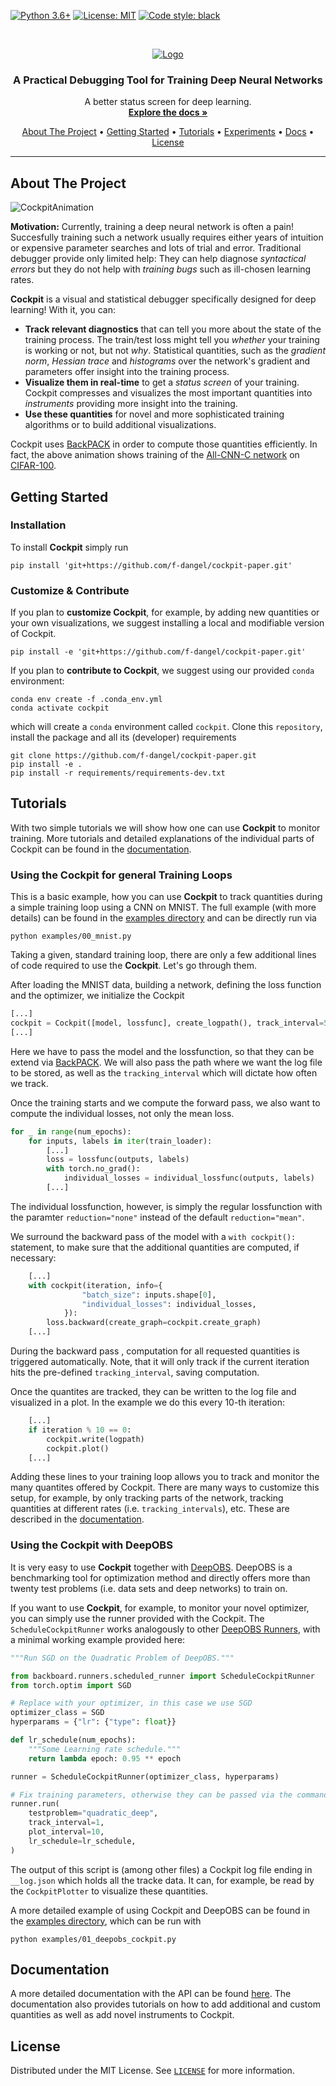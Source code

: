 <!-- PROJECT SHIELDS -->
[![Python 3.6+](https://img.shields.io/badge/python-3.6+-blue.svg?style=flat-square)](https://www.python.org/downloads/release/python-350/)
[![License: MIT](https://img.shields.io/github/license/fsschneider/deepobs?style=flat-square)](https://opensource.org/licenses/MIT)
[![Code style: black](https://img.shields.io/badge/code%20style-black-000000.svg?style=flat-square)](https://github.com/psf/black)

<!-- PROJECT LOGO -->
<br />
<p align="center">
<a href="#"><img src="docs/assets/Logo.png" alt="Logo"/></a>


  <h3 align="center">A Practical Debugging Tool for Training Deep Neural Networks</h3>

  <p align="center">
    A better status screen for deep learning.
    <br />
    <a href="https://f-dangel.github.io/cockpit-paper/"><strong>Explore the docs »</strong></a>
    <br />
  </p>
</p>

<p align="center">
  <a href="#about-the-project">About The Project</a> •
  <a href="#getting-started">Getting Started</a> •
  <a href="#tutorials">Tutorials</a> •
  <a href="experiments/README.md">Experiments</a> •
  <a href="#documentation">Docs</a> •
  <a href="#license">License</a>
  <!-- <a href="#citation">Citation</a> -->
</p>

---

<!-- ABOUT THE PROJECT -->
## About The Project

![CockpitAnimation](docs/assets/showcase.gif)

**Motivation:** Currently, training a deep neural network is often a pain! Succesfully training such a network usually requires either years of intuition or expensive parameter searches and lots of trial and error. Traditional debugger provide only limited help: They can help diagnose *syntactical errors* but they do not help with *training bugs* such as ill-chosen learning rates.

**Cockpit** is a visual and statistical debugger specifically designed for deep learning! With it, you can:

- **Track relevant diagnostics** that can tell you more about the state of the training process. The train/test loss might tell you *whether* your training is working or not, but not *why*. Statistical quantities, such as the *gradient norm*, *Hessian trace* and *histograms* over the network's gradient and parameters offer insight into the training process.
- **Visualize them in real-time** to get a *status screen* of your training. Cockpit compresses and visualizes the most important quantities into *instruments* providing more insight into the training.
- **Use these quantities** for novel and more sophisticated training algorithms or to build additional visualizations.

Cockpit uses [BackPACK](https://backpack.pt) in order to compute those quantities efficiently. In fact, the above animation shows training of the [All-CNN-C network](https://arxiv.org/abs/1412.6806) on [CIFAR-100](https://www.cs.toronto.edu/~kriz/cifar.html).


<!-- GETTING STARTED -->
## Getting Started

### Installation

To install **Cockpit** simply run

    pip install 'git+https://github.com/f-dangel/cockpit-paper.git'

### Customize & Contribute

If you plan to **customize Cockpit**, for example, by adding new quantities or your own visualizations, we suggest installing a local and modifiable version of Cockpit.

    pip install -e 'git+https://github.com/f-dangel/cockpit-paper.git'

If you plan to **contribute to Cockpit**, we suggest using our provided `conda` environment:

    conda env create -f .conda_env.yml
    conda activate cockpit

which will create a `conda` environment called `cockpit`.
Clone this `repository`, install the package and all its (developer) requirements

    git clone https://github.com/f-dangel/cockpit-paper.git
    pip install -e .
    pip install -r requirements/requirements-dev.txt

<!-- TUTORIALS -->
## Tutorials

With two simple tutorials we will show how one can use **Cockpit** to monitor training. More tutorials and detailed explanations of the individual parts of Cockpit can be found in the [documentation](https://f-dangel.github.io/cockpit-paper/).

### Using the Cockpit for general Training Loops

This is a basic example, how you can use **Cockpit** to track quantities during a simple training loop using a CNN on MNIST. The full example (with more details) can be found in the [examples directory](examples/00_mnist.py) and can be directly run via

    python examples/00_mnist.py

Taking a given, standard training loop, there are only a few additional lines of code required to use the **Cockpit**. Let's go through them.

After loading the MNIST data, building a network, defining the loss function and the optimizer, we initialize the Cockpit

```python
[...]
cockpit = Cockpit([model, lossfunc], create_logpath(), track_interval=5)
[...]
```
Here we have to pass the model and the lossfunction, so that they can be extend via [BackPACK](https://backpack.pt). We will also pass the path where we want the log file to be stored, as well as the `tracking_interval` which will dictate how  often we track.

Once the training starts and we compute the forward pass, we also want to compute the individual losses, not only the mean loss.

```python
for _ in range(num_epochs):
    for inputs, labels in iter(train_loader):
        [...]
        loss = lossfunc(outputs, labels)
        with torch.no_grad():
            individual_losses = individual_lossfunc(outputs, labels)
        [...]
```
The individual lossfunction, however, is simply the regular lossfunction with the paramter `reduction="none"` instead of the default `reduction="mean"`.

We surround the backward pass of the model with a `with cockpit():` statement, to make sure that the additional quantities are computed, if necessary:

```python
    [...]
    with cockpit(iteration, info={
                "batch_size": inputs.shape[0],
                "individual_losses": individual_losses,
            }):
        loss.backward(create_graph=cockpit.create_graph)
    [...]
```
During the backward pass , computation for all requested quantities is triggered automatically. Note, that it will only track if the current iteration hits the pre-defined `tracking_interval`, saving computation.

Once the quantites are tracked, they can be written to the log file and visualized in a plot. In the example we do this every 10-th iteration:

```python
    [...]
    if iteration % 10 == 0:
        cockpit.write(logpath)
        cockpit.plot()
    [...]
```

Adding these lines to your training loop allows you to track and monitor the many quantites offered by Cockpit. There are many ways to customize this setup, for example, by only tracking parts of the network, tracking quantities at different rates (i.e. `tracking_intervals`), etc. These are described in the [documentation](https://f-dangel.github.io/cockpit-paper/).

### Using the Cockpit with DeepOBS

It is very easy to use **Cockpit** together with [DeepOBS](https://deepobs.github.io/). DeepOBS is a benchmarking tool for optimization method and directly offers more than twenty test problems (i.e. data sets and deep networks) to train on.

If you want to use **Cockpit**, for example, to monitor your novel optimizer, you can simply use the runner provided with the Cockpit. The `ScheduleCockpitRunner` works analogously to other [DeepOBS Runners](https://deepobs.readthedocs.io/en/v1.2.0-beta0_a/api/pytorch/runner.html), with a minimal working example provided here:

```python
"""Run SGD on the Quadratic Problem of DeepOBS."""

from backboard.runners.scheduled_runner import ScheduleCockpitRunner
from torch.optim import SGD

# Replace with your optimizer, in this case we use SGD
optimizer_class = SGD
hyperparams = {"lr": {"type": float}}

def lr_schedule(num_epochs):
    """Some Learning rate schedule."""
    return lambda epoch: 0.95 ** epoch

runner = ScheduleCockpitRunner(optimizer_class, hyperparams)

# Fix training parameters, otherwise they can be passed via the command line
runner.run(
    testproblem="quadratic_deep",
    track_interval=1,
    plot_interval=10,
    lr_schedule=lr_schedule,
)
```

The output of this script is (among other files) a Cockpit log file ending in `__log.json` which holds all the tracke data. It can, for example, be read by the `CockpitPlotter` to visualize these quantities.

A more detailed example of using Cockpit and DeepOBS can be found in the [examples directory](examples/), which can be run with

    python examples/01_deepobs_cockpit.py

<!-- DOCUMENTATION -->
## Documentation

A more detailed documentation with the API can be found [here](https://f-dangel.github.io/cockpit-paper/). The documentation also provides tutorials on how to add additional and custom quantities as well as add novel instruments to Cockpit.

<!-- LICENSE -->
## License

Distributed under the MIT License. See [`LICENSE`](LICENSE) for more information.

<!-- CITATION -->
